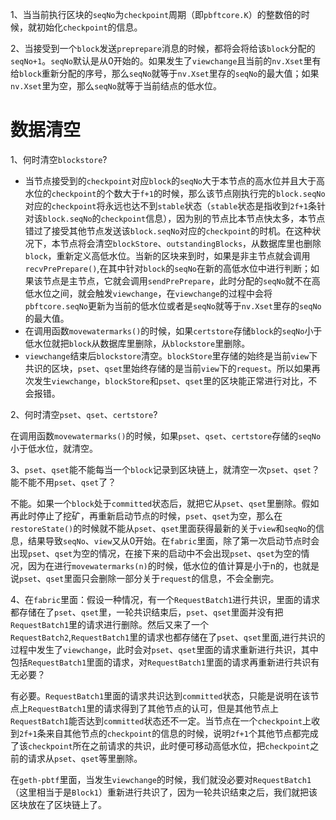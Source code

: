 1、当当前执行区块的`seqNo`为`checkpoint`周期（即`pbftcore.K`）的整数倍的时候，就初始化`checkpoint`的信息。

2、当接受到一个`block`发送`preprepare`消息的时候，都将会将给该`block`分配的`seqNo+1`。`seqNo`默认是从0开始的。如果发生了`viewchange`且当前的`nv.Xset`里有给`block`重新分配的序号，那么`seqNo`就等于`nv.Xset`里存的`seqNo`的最大值；如果`nv.Xset`里为空，那么`seqNo`就等于当前结点的低水位。
# 数据清空
1、何时清空`blockstore`?
* 当节点接受到的`checkpoint`对应`block`的`seqNo`大于本节点的高水位并且大于高水位的`checkpoint`的个数大于`f+1`的时候，那么该节点刚执行完的`block.seqNo`对应的`checkpoint`将永远也达不到`stable`状态（`stable`状态是指收到`2f+1`条针对该`block.seqNo`的`checkpoint`信息），因为别的节点比本节点快太多，本节点错过了接受其他节点发送该`block.seqNo`对应的`checkpoint`的时机。在这种状况下，本节点将会清空`blockStore`、`outstandingBlocks`，从数据库里也删除`block`，重新定义高低水位。当新的区块来到时，如果是非主节点就会调用`recvPrePrepare()`,在其中针对`block`的`seqNo`在新的高低水位中进行判断；如果该节点是主节点，它就会调用`sendPrePrepare`，此时分配的`seqNo`就不在高低水位之间，就会触发`viewchange`，在`viewchange`的过程中会将`pbftcore.seqNo`更新为当前的低水位或者是`seqNo`就等于`nv.Xset`里存的`seqNo`的最大值。
* 在调用函数`movewatermarks()`的时候，如果`certstore`存储`block`的`seqNo`小于低水位就把`block`从数据库里删除，从`blockstore`里删除。
* `viewchange`结束后`blockstore`清空。`blockStore`里存储的始终是当前`view`下共识的区块，`pset`、`qset`里始终存储的是当前`view`下的`request`。所以如果再次发生`viewchange`，`blockStore`和`pset`、`qset`里的区块能正常进行对比，不会报错。

2、何时清空`pset`、`qset`、`certstore`?

在调用函数`movewatermarks()`的时候，如果`pset`、`qset`、`certstore`存储的`seqNo`小于低水位，就清空。

3、`pset`、`qset`能不能每当一个`block`记录到区块链上，就清空一次`pset`、`qset`？能不能不用`pset`、`qset`了？

不能。如果一个`block`处于`committed`状态后，就把它从`pset`、`qset`里删除。假如再此时停止了挖矿，再重新启动节点的时候，`pset`、`qset`为空，那么在`restoreState()`的时候就不能从`pset`、`qset`里面获得最新的关于`view`和`seqNo`的信息，结果导致`seqNo`、`view`又从0开始。在`fabric`里面，除了第一次启动节点时会出现`pset`、`qset`为空的情况，在接下来的启动中不会出现`pset`、`qset`为空的情况，因为在进行`movewatermarks(n)`的时候，低水位的值计算是小于n的，也就是说`pset`、`qset`里面只会删除一部分关于`request`的信息，不会全删完。

4、在`fabric`里面：假设一种情况，有一个`RequestBatch1`进行共识，里面的请求都存储在了`pset`、`qset`里，一轮共识结束后，`pset`、`qset`里面并没有把`RequestBatch1`里的请求进行删除。然后又来了一个`RequestBatch2`,`RequestBatch1`里的请求也都存储在了`pset`、`qset`里面,进行共识的过程中发生了`viewchange`，此时会对`pset`、`qset`里面的请求重新进行共识，其中包括`RequestBatch1`里面的请求，对`RequestBatch1`里面的请求再重新进行共识有无必要？

有必要。`RequestBatch1`里面的请求共识达到`committed`状态，只能是说明在该节点上`RequestBatch1`里的请求得到了其他节点的认可，但是其他节点上`RequestBatch1`能否达到`committed`状态还不一定。当节点在一个`checkpoint`上收到`2f+1`条来自其他节点的`checkpoint`的信息的时候，说明`2f+1`个其他节点都完成了该`checkpoint`所在之前请求的共识，此时便可移动高低水位，把`checkpoint`之前的请求从`pset`、`qset`等里删除。

在`geth-pbtf`里面，当发生`viewchange`的时候，我们就没必要对`RequestBatch1`（这里相当于是`Block1`）重新进行共识了，因为一轮共识结束之后，我们就把该区块放在了区块链上了。